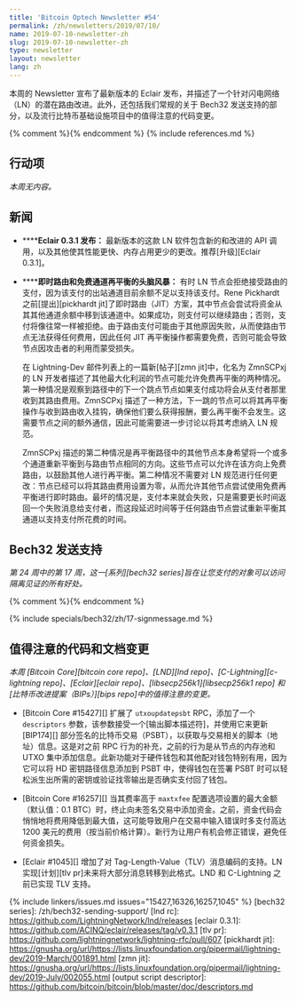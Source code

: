 ```yaml
---
title: 'Bitcoin Optech Newsletter #54'
permalink: /zh/newsletters/2019/07/10/
name: 2019-07-10-newsletter-zh
slug: 2019-07-10-newsletter-zh
type: newsletter
layout: newsletter
lang: zh
---
```

本周的 Newsletter 宣布了最新版本的 Eclair 发布，并描述了一个针对闪电网络（LN）的潜在路由改进。此外，还包括我们常规的关于 Bech32 发送支持的部分，以及流行比特币基础设施项目中的值得注意的代码变更。

{% comment %}<!-- include references.md below the fold but above any Jekyll/Liquid variables-->{% endcomment %}
{% include references.md %}

## 行动项

*本周无内容。*

## 新闻

- **<!--eclair-0-3-1-released-->****Eclair 0.3.1 发布：** 最新版本的这款 LN 软件包含新的和改进的 API 调用，以及其他使其性能更快、内存占用更少的更改。推荐[升级][Eclair 0.3.1]。

- **<!--brainstorming-just-in-time-routing-and-free-channel-rebalancing-->****即时路由和免费通道再平衡的头脑风暴：** 有时 LN 节点会拒绝接受路由的支付，因为该支付的出站通道目前余额不足以支持该支付。Rene Pickhardt 之前[提出][pickhardt jit]了即时路由（JIT）方案，其中节点会尝试将资金从其其他通道余额中移到该通道中。如果成功，则支付可以继续路由；否则，支付将像往常一样被拒绝。由于路由支付可能由于其他原因失败，从而使路由节点无法获得任何费用，因此任何 JIT 再平衡操作都需要免费，否则可能会导致节点因攻击者的利用而蒙受损失。

  在 Lightning-Dev 邮件列表上的一篇新[帖子][zmn jit]中，化名为 ZmnSCPxj 的 LN 开发者描述了其他最大化利润的节点可能允许免费再平衡的两种情况。第一种情况是观察到路径中的下一个跳点节点如果支付成功将会从支付者那里收到其路由费用。ZmnSCPxj 描述了一种方法，下一跳的节点可以将其再平衡操作与收到路由收入挂钩，确保他们要么获得报酬，要么再平衡不会发生。这需要节点之间的额外通信，因此可能需要进一步讨论以将其考虑纳入 LN 规范。

  ZmnSCPxj 描述的第二种情况是再平衡路径中的其他节点本身希望将一个或多个通道重新平衡到与路由节点相同的方向。这些节点可以允许在该方向上免费路由，以鼓励其他人进行再平衡。第二种情况不需要对 LN 规范进行任何更改：节点已经可以将其路由费用设置为零，从而允许其他节点尝试使用免费再平衡进行即时路由。最坏的情况是，支付本来就会失败，只是需要更长时间返回一个失败消息给支付者，而这段延迟时间等于任何路由节点尝试重新平衡其通道以支持支付所花费的时间。

## Bech32 发送支持

*第 24 周中的第 17 周，这一[系列][bech32 series]旨在让您支付的对象可以访问隔离见证的所有好处。*

{% comment %}<!-- weekly reminder for harding: check Bech32 Adoption
wiki page for changes -->{% endcomment %}

{% include specials/bech32/zh/17-signmessage.md %}

## 值得注意的代码和文档变更

*本周 [Bitcoin Core][bitcoin core repo]、[LND][lnd repo]、[C-Lightning][c-lightning repo]、[Eclair][eclair repo]、[libsecp256k1][libsecp256k1 repo] 和[比特币改进提案（BIPs）][bips repo]中的值得注意的变更。*

- [Bitcoin Core #15427][] 扩展了 `utxoupdatepsbt` RPC，添加了一个 `descriptors` 参数，该参数接受一个[输出脚本描述符]，并使用它来更新 [BIP174][] 部分签名的比特币交易（PSBT），以获取与交易相关的脚本（地址）信息。这是对之前 RPC 行为的补充，之前的行为是从节点的内存池和 UTXO 集中添加信息。此新功能对于硬件钱包和其他配对钱包特别有用，因为它可以将 HD 密钥路径信息添加到 PSBT 中，使得钱包在签署 PSBT 时可以轻松派生出所需的密钥或验证找零输出是否确实支付回了钱包。

- [Bitcoin Core #16257][] 当其费率高于 `maxtxfee` 配置选项设置的最大金额（默认值：0.1 BTC）时，终止向未签名交易中添加资金。之前，资金代码会悄悄地将费用降低到最大值，这可能导致用户在交易中输入错误时多支付高达 1200 美元的费用（按当前价格计算）。新行为让用户有机会修正错误，避免任何资金损失。

- [Eclair #1045][] 增加了对 Tag-Length-Value（TLV）消息编码的支持。LN 实现[计划][tlv pr]未来将大部分消息转移到此格式。LND 和 C-Lightning 之前已实现 TLV 支持。

{% include linkers/issues.md issues="15427,16326,16257,1045" %}
[bech32 series]: /zh/bech32-sending-support/
[lnd rc]: https://github.com/LightningNetwork/lnd/releases
[eclair 0.3.1]: https://github.com/ACINQ/eclair/releases/tag/v0.3.1
[tlv pr]: https://github.com/lightningnetwork/lightning-rfc/pull/607
[pickhardt jit]: https://gnusha.org/url/https://lists.linuxfoundation.org/pipermail/lightning-dev/2019-March/001891.html
[zmn jit]: https://gnusha.org/url/https://lists.linuxfoundation.org/pipermail/lightning-dev/2019-July/002055.html
[output script descriptor]: https://github.com/bitcoin/bitcoin/blob/master/doc/descriptors.md
